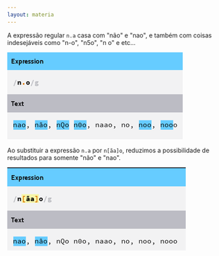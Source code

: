 ```yaml
---
layout: materia
---
```


A expressão regular `n.a` casa com "não" e "nao", e também com coisas indesejáveis como "n-o", "n5o", "n o" e etc...

<a href="http://regexr.com/39ckk" title="">
    <img src="nao-ponto-regexr.png" alt="Figura" />
</a>

Ao substituir a expressão `n.a` por `n[ãa]o`, reduzimos a possibilidade de resultados para somente "não" e "nao".

<a href="http://regexr.com/39ckt" title="">
    <img src="nao-lista-regexr.png" alt="Figura" />
</a>
